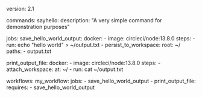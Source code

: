 version: 2.1

commands:
  sayhello:
    description: "A very simple command for demonstration purposes"
    
jobs:
  save_hello_world_output:
    docker:
      - image: circleci/node:13.8.0
    steps:
      - run: echo "hello world" > ~/output.txt
      - persist_to_workspace:
          root: ~/
          paths:
            - output.txt

  print_output_file:
    docker:
      - image: circleci/node:13.8.0
    steps:
      - attach_workspace:
          at: ~/
      - run: cat ~/output.txt

workflows:
  my_workflow:
    jobs:
      - save_hello_world_output
      - print_output_file:
          requires:
            - save_hello_world_output
